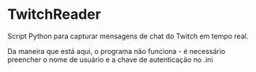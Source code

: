 # TwitchReader
Script Python para capturar mensagens de chat do Twitch em tempo real.

Da maneira que está aqui, o programa não funciona - é necessário preencher o nome de usuário e a chave de autenticação no .ini
